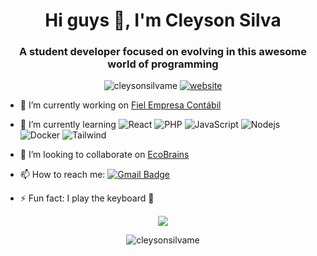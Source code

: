 <h1 align="center">Hi guys 👋, I'm Cleyson Silva</h1>
<h3 align="center">A student developer focused on evolving in this awesome world of programming</h3>
<p align="center">
  <img src="https://komarev.com/ghpvc/?username=cleysonsilvame" alt="cleysonsilvame" /> 
  <a href="https://cleysonsilvame.github.io/"><img src="https://img.shields.io/static/v1?label=&labelColor=505050&message=website&color=%230076D6&style=flat&logo=google-chrome&logoColor=%230076D6" alt="website"/></a>
</p>


- 🔭 I’m currently working on [Fiel Empresa Contábil](http://www.fielcontabil.com.br)
- 🌱 I’m currently learning
  ![React](https://img.shields.io/badge/-React-black?logo=react)
  ![PHP](https://img.shields.io/badge/PHP-777BB4?logo=php&logoColor=white)
  ![JavaScript](https://img.shields.io/badge/-JavaScript-black?logo=javascript)
  ![Nodejs](https://img.shields.io/badge/-Nodejs-black?&logo=Node.js)
  ![Docker](https://img.shields.io/badge/Docker-2496ED?logo=docker&logoColor=white)
  ![Tailwind](https://img.shields.io/badge/Tailwind_CSS-38B2AC?logo=tailwind-css&logoColor=white)

- 👯 I’m looking to collaborate on [EcoBrains](https://github.com/onlybrains/WebSite-EcoBrains)
- 📫 How to reach me: [![Gmail Badge](https://img.shields.io/badge/-cleysonsilva.me@gmail.com-c14438?logo=Gmail&logoColor=white&link=mailto:cleysonsilva.me@gmail.com)](mailto:cleysonsilva.me@gmail.com)
- ⚡ Fun fact: I play the keyboard :musical_keyboard:

 <p align="center">
  <img  src="https://github-readme-stats.vercel.app/api/top-langs/?username=cleysonsilvame&layout=compact" />
 </p>
<p align="center">
  <img src="https://github-readme-stats.vercel.app/api?username=cleysonsilvame&show_icons=true" alt="cleysonsilvame"/> 
 </p>


<!--
-💬 Ask me about ...
- 😄 Pronouns: ...
-->
